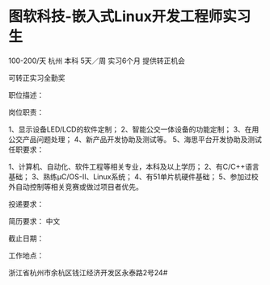 # 图软科技-嵌入式Linux开发工程师实习生

100-200/天 杭州 本科 5天／周 实习6个月 提供转正机会

可转正实习全勤奖

职位描述：

岗位职责：

1、显示设备LED/LCD的软件定制； 2、智能公交一体设备的功能定制； 3、在用公交产品问题处理； 4、新产品开发协助及测试等。 5、海思平台开发协助及测试 任职要求：

1、计算机、自动化、软件工程等相关专业，本科及以上学历； 2、有C/C++语言基础； 3、熟练μC/OS-II、Linux系统； 4、有51单片机硬件基础； 5、参加过校外自动控制等相关竞赛或做过项目者优先。

投递要求：

简历要求： 中文

截止日期：

工作地点：

浙江省杭州市余杭区钱江经济开发区永泰路2号24#